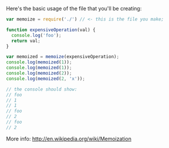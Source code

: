 Here's the basic usage of the file that you'll be creating:

```js
var memoize = require('./') // <- this is the file you make;

function expensiveOperation(val) {
  console.log('foo');
  return val;
}

var memoized = memoize(expensiveOperation);
console.log(memoized(1));
console.log(memoized(1));
console.log(memoized(2));
console.log(memoized(2, 'x'));

// the console should show:
// foo
// 1
// 1
// foo
// 2
// foo
// 2
```

More info: http://en.wikipedia.org/wiki/Memoization
